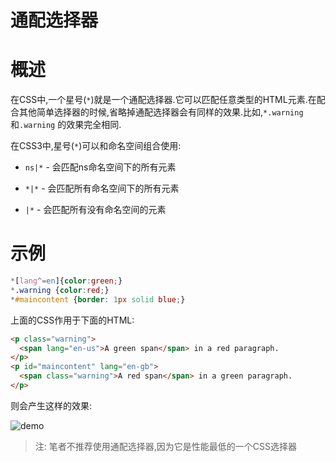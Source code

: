 # 通配选择器

# 概述

在CSS中,一个星号(`*`)就是一个通配选择器.它可以匹配任意类型的HTML元素.在配合其他简单选择器的时候,省略掉通配选择器会有同样的效果.比如,`*.warning` 和`.warning` 的效果完全相同.

在CSS3中,星号(`*`)可以和命名空间组合使用:

* `ns|*` - 会匹配ns命名空间下的所有元素

* `*|*` - 会匹配所有命名空间下的所有元素

* `|*` - 会匹配所有没有命名空间的元素

# 示例

```css
*[lang^=en]{color:green;}
*.warning {color:red;}
*#maincontent {border: 1px solid blue;}
```

上面的CSS作用于下面的HTML:

```html
<p class="warning">
  <span lang="en-us">A green span</span> in a red paragraph.
</p>
<p id="maincontent" lang="en-gb">
  <span class="warning">A red span</span> in a green paragraph.
</p>
```

则会产生这样的效果:

<img :src="$withBase('/assets/mozillaCss/1617672495(1).jpg')" alt="demo" />

> 注: 笔者不推荐使用通配选择器,因为它是性能最低的一个CSS选择器